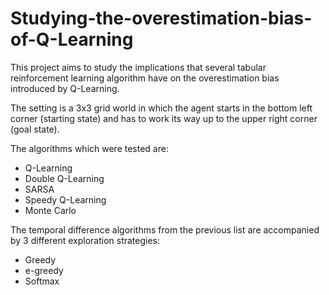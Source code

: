 # Studying-the-overestimation-bias-of-Q-Learning

This project aims to study the implications that several tabular reinforcement learning algorithm have on the overestimation bias introduced by Q-Learning.

The setting is a 3x3 grid world in which the agent starts in the bottom left corner (starting state) and has to work its way up to the upper right corner (goal state).

The algorithms which were tested are:

- Q-Learning
- Double Q-Learning
- SARSA
- Speedy Q-Learning
- Monte Carlo

The temporal difference algorithms from the previous list are accompanied by 3 different exploration strategies:

- Greedy
- e-greedy
- Softmax
